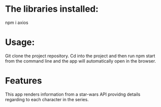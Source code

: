 # The libraries installed: 
npm i axios 

# Usage: 
Git clone the project repository. Cd into the project and then run npm start from the command line and the app will automatically open in the browser. 

 
 # Features 
 This app renders information from a star-wars API providng details regarding to each character in the series. 

 